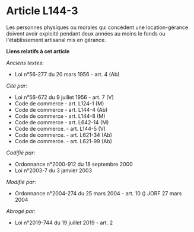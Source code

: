 # Article L144-3

Les personnes physiques ou morales qui concèdent une location-gérance doivent avoir exploité pendant deux années au moins le
fonds ou l'établissement artisanal mis en gérance.

**Liens relatifs à cet article**

_Anciens textes_:

  - Loi n°56-277 du 20 mars 1956 - art. 4 (Ab)

_Cité par_:

  - Loi n°56-672 du 9 juillet 1956 - art. 7 (V)
  - Code de commerce - art. L124-1 (M)
  - Code de commerce - art. L144-4 (Ab)
  - Code de commerce - art. L144-8 (M)
  - Code de commerce - art. L642-14 (M)
  - Code de commerce. - art. L144-5 (V)
  - Code de commerce. - art. L621-34 (Ab)
  - Code de commerce. - art. L621-99 (Ab)

_Codifié par_:

  - Ordonnance n°2000-912 du 18 septembre 2000
  - Loi n°2003-7 du 3 janvier 2003

_Modifié par_:

  - Ordonnance n°2004-274 du 25 mars 2004 - art. 10 () JORF 27 mars 2004

_Abrogé par_:

  - Loi n°2019-744 du 19 juillet 2019 - art. 2
